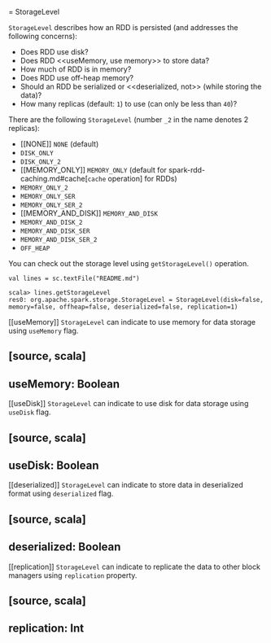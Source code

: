 = StorageLevel

`StorageLevel` describes how an RDD is persisted (and addresses the following concerns):

* Does RDD use disk?
* Does RDD <<useMemory, use memory>> to store data?
* How much of RDD is in memory?
* Does RDD use off-heap memory?
* Should an RDD be serialized or <<deserialized, not>> (while storing the data)?
* How many replicas (default: `1`) to use (can only be less than `40`)?

There are the following `StorageLevel` (number `_2` in the name denotes 2 replicas):

* [[NONE]] `NONE` (default)
* `DISK_ONLY`
* `DISK_ONLY_2`
* [[MEMORY_ONLY]] `MEMORY_ONLY` (default for spark-rdd-caching.md#cache[`cache` operation] for RDDs)
* `MEMORY_ONLY_2`
* `MEMORY_ONLY_SER`
* `MEMORY_ONLY_SER_2`
* [[MEMORY_AND_DISK]] `MEMORY_AND_DISK`
* `MEMORY_AND_DISK_2`
* `MEMORY_AND_DISK_SER`
* `MEMORY_AND_DISK_SER_2`
* `OFF_HEAP`

You can check out the storage level using `getStorageLevel()` operation.

```
val lines = sc.textFile("README.md")

scala> lines.getStorageLevel
res0: org.apache.spark.storage.StorageLevel = StorageLevel(disk=false, memory=false, offheap=false, deserialized=false, replication=1)
```

[[useMemory]]
`StorageLevel` can indicate to use memory for data storage using `useMemory` flag.

[source, scala]
----
useMemory: Boolean
----

[[useDisk]]
`StorageLevel` can indicate to use disk for data storage using `useDisk` flag.

[source, scala]
----
useDisk: Boolean
----

[[deserialized]]
`StorageLevel` can indicate to store data in deserialized format using `deserialized` flag.

[source, scala]
----
deserialized: Boolean
----

[[replication]]
`StorageLevel` can indicate to replicate the data to other block managers using `replication` property.

[source, scala]
----
replication: Int
----
